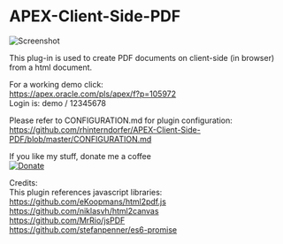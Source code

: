 # APEX-Client-Side-PDF

![Screenshot](https://github.com/rhinterndorfer/APEX-Client-Side-PDF/raw/master/screenshot.png)

This plug-in is used to create PDF documents on client-side (in browser) from a html document.

For a working demo click:  
https://apex.oracle.com/pls/apex/f?p=105972  
Login is: demo / 12345678

Please refer to CONFIGURATION.md for plugin configuration:  
https://github.com/rhinterndorfer/APEX-Client-Side-PDF/blob/master/CONFIGURATION.md


If you like my stuff, donate me a coffee  
[![Donate](https://img.shields.io/badge/Donate-PayPal-green.svg)](https://paypal.me/rhinterndorfer)


Credits:  
This plugin references javascript libraries:  
https://github.com/eKoopmans/html2pdf.js  
https://github.com/niklasvh/html2canvas  
https://github.com/MrRio/jsPDF  
https://github.com/stefanpenner/es6-promise  
